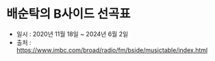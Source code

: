 # 배순탁의 B사이드 선곡표
- 일시 : 2020년 11월 18일 ~ 2024년 6월 2일
- 출처 : https://www.imbc.com/broad/radio/fm/bside/musictable/index.html
